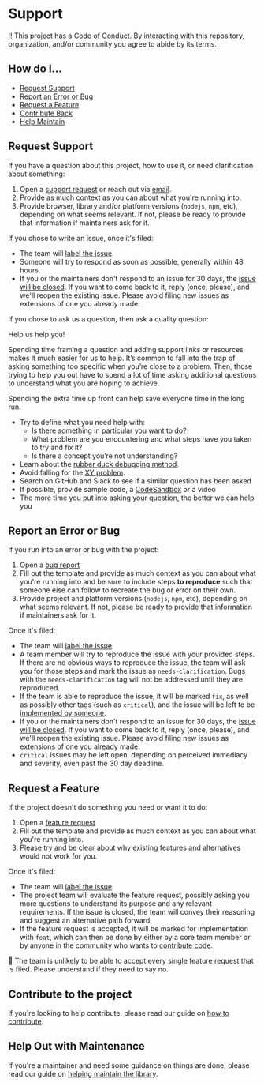 # Support

:bangbang: This project has a [Code of Conduct](./CODE_OF_CONDUCT.md). By interacting with this repository, organization, and/or community you agree to abide by its terms.

## How do I… <a name="toc"></a>

* [Request Support](#request-support)
* [Report an Error or Bug](#report-an-error-or-bug)
* [Request a Feature](#request-a-feature)
* [Contribute Back](#contribute-to-the-project)
* [Help Maintain](#help-out-with-maintenance)

## Request Support

If you have a question about this project, how to use it, or need clarification about something:

1. Open a [support request](https://github.com/the-holocron/astromech/issues/new?template=support_request.md) or reach out via [email](mailto:holocron77@gmail.com).
2. Provide as much context as you can about what you're running into.
3. Provide browser, library and/or platform versions (`nodejs`, `npm`, etc), depending on what seems relevant. If not, please be ready to provide that information if maintainers ask for it.

If you chose to write an issue, once it's filed:

* The team will [label the issue](./MAINTAINING.md#label-issues).
* Someone will try to respond as soon as possible, generally within 48 hours.
* If you or the maintainers don't respond to an issue for 30 days, the [issue will be closed](./MAINTAINING.md#clean-up-issues-and-prs). If you want to come back to it, reply (once, please), and we'll reopen the existing issue. Please avoid filing new issues as extensions of one you already made.

If you chose to ask us a question, then ask a quality question:

Help us help you!

Spending time framing a question and adding support links or resources makes it much easier for us to help.  It’s common to fall into the trap of asking something too specific when you’re close to a problem.  Then, those trying to help you out have to spend a lot of time asking additional questions to understand what you are hoping to achieve.

Spending the extra time up front can help save everyone time in the long run.

* Try to define what you need help with:
  * Is there something in particular you want to do?
  * What problem are you encountering and what steps have you taken to try and fix it?
  * Is there a concept you’re not understanding?
* Learn about the [rubber duck debugging method](https://rubberduckdebugging.com/).
* Avoid falling for the [XY problem](https://meta.stackexchange.com/questions/66377/what-is-the-xy-problem/66378#66378).
* Search on GitHub and Slack to see if a similar question has been asked
* If possible, provide sample code, a [CodeSandbox](https://codesandbox.io/) or a video
* The more time you put into asking your question, the better we can help you

## Report an Error or Bug

If you run into an error or bug with the project:

1. Open a [bug report](https://github.com/the-holocron/astromech/issues/new?template=bug_report.md)
2. Fill out the template and provide as much context as you can about what you're running into and be sure to include steps **to reproduce** such that someone else can follow to recreate the bug or error on their own.
4. Provide project and platform versions (`nodejs`, `npm`, etc), depending on what seems relevant. If not, please be ready to provide that information if maintainers ask for it.

Once it's filed:

* The team will [label the issue](./CONTRIBUTING.md#label-issues).
* A team member will try to reproduce the issue with your provided steps. If there are no obvious ways to reproduce the issue, the team will ask you for those steps and mark the issue as `needs-clarification`. Bugs with the `needs-clarification` tag will not be addressed until they are reproduced.
* If the team is able to reproduce the issue, it will be marked `fix`, as well as possibly other tags (such as `critical`), and the issue will be left to be [implemented by someone](https://github.com/the-holocron/astromech/graphs/contributors).
* If you or the maintainers don't respond to an issue for 30 days, the [issue will be closed](./MAINTAINING.md#clean-up-issues-and-prs). If you want to come back to it, reply (once, please), and we'll reopen the existing issue. Please avoid filing new issues as extensions of one you already made.
* `critical` issues may be left open, depending on perceived immediacy and severity, even past the 30 day deadline.

## Request a Feature

If the project doesn't do something you need or want it to do:

1. Open a [feature request](https://github.com/the-holocron/astromech/issues/new?template=feature_request.md)
2. Fill out the template and provide as much context as you can about what you're running into.
3. Please try and be clear about why existing features and alternatives would not work for you.

Once it's filed:

* The team will [label the issue](./MAINTAINING.md#label-issues).
* The project team will evaluate the feature request, possibly asking you more questions to understand its purpose and any relevant requirements. If the issue is closed, the team will convey their reasoning and suggest an alternative path forward.
* If the feature request is accepted, it will be marked for implementation with `feat`, which can then be done by either by a core team member or by anyone in the community who wants to [contribute code](./CONTRIBUTING.md).

:notebook_with_decorative_cover: The team is unlikely to be able to accept every single feature request that is filed. Please understand if they need to say no.

## Contribute to the project

If you're looking to help contribute, please read our guide on [how to contribute](./CONTRIBUTING.md).

## Help Out with Maintenance

If you're a maintainer and need some guidance on things are done, please read our guide on [helping maintain the library](./MAINTAINING.md).
